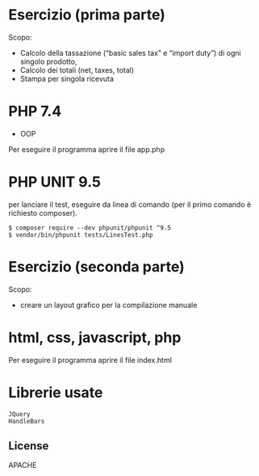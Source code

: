 <h1 class="code-line" data-line-start=0 data-line-end=1 ><a id="Esercizio_prima_parte_0"></a>Esercizio (prima parte)</h1>
<p class="has-line-data" data-line-start="2" data-line-end="3">Scopo:</p>
<ul>
<li class="has-line-data" data-line-start="3" data-line-end="4">Calcolo della tassazione (“basic sales tax” e “import duty”) di ogni singolo prodotto,</li>
<li class="has-line-data" data-line-start="4" data-line-end="5">Calcolo dei totali (net, taxes, total)</li>
<li class="has-line-data" data-line-start="5" data-line-end="7">Stampa per singola ricevuta</li>
</ul>
<h1 class="code-line" data-line-start=7 data-line-end=8 ><a id="PHP_74_7"></a>PHP 7.4</h1>
<ul>
<li class="has-line-data" data-line-start="9" data-line-end="11">OOP</li>
</ul>
<p class="has-line-data" data-line-start="11" data-line-end="12">Per eseguire il programma aprire il file app.php</p>
<h1 class="code-line" data-line-start=13 data-line-end=14 ><a id="PHP_UNIT_95_13"></a>PHP UNIT 9.5</h1>
<p class="has-line-data" data-line-start="14" data-line-end="15">per lanciare il test, eseguire da linea di comando (per il primo comando è richiesto composer).</p>
<pre><code class="has-line-data" data-line-start="16" data-line-end="19" class="language-sh">$ composer require --dev phpunit/phpunit ^<span class="hljs-number">9.5</span>
$ vendor/bin/phpunit tests/LinesTest.php
</code></pre>
<h1 class="code-line" data-line-start=19 data-line-end=20 ><a id="Esercizio_seconda_parte_19"></a>Esercizio (seconda parte)</h1>
<p class="has-line-data" data-line-start="21" data-line-end="22">Scopo:</p>
<ul>
<li class="has-line-data" data-line-start="22" data-line-end="24">creare un layout grafico per la compilazione manuale</li>
</ul>
<h1 class="code-line" data-line-start=24 data-line-end=25 ><a id="html_css_javascript_php_24"></a>html, css, javascript, php</h1>
<p class="has-line-data" data-line-start="25" data-line-end="26">Per eseguire il programma aprire il file index.html</p>
<h1 class="code-line" data-line-start=27 data-line-end=28 ><a id="Librerie_usate_27"></a>Librerie usate</h1>
<pre><code class="has-line-data" data-line-start="29" data-line-end="32" class="language-sh">JQuery 
HandleBars
</code></pre>
<h2 class="code-line" data-line-start=33 data-line-end=35 ><a id="License_33"></a>License</h2>
<p class="has-line-data" data-line-start="36" data-line-end="37">APACHE</p>
